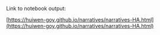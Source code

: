 Link to notebook output:

[https://huiwen-goy.github.io/narratives/narratives-HA.html](https://huiwen-goy.github.io/narratives/narratives-HA.html)
